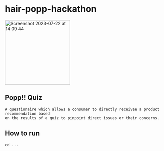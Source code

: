 # hair-popp-hackathon
<img width="208" alt="Screenshot 2023-07-22 at 14 09 44" src="https://github.com/paulinejdavis/hair-popp-hackathon/assets/111147520/45289f11-9fb2-4f9d-bee8-afe149a53cc1">

## Popp!! Quiz

```
A questionaire which allows a consumer to directly receivee a product recommendation based
on the results of a quiz to pinpoint direct issues or their concerns.

```

## How to run
```
cd ...
```
